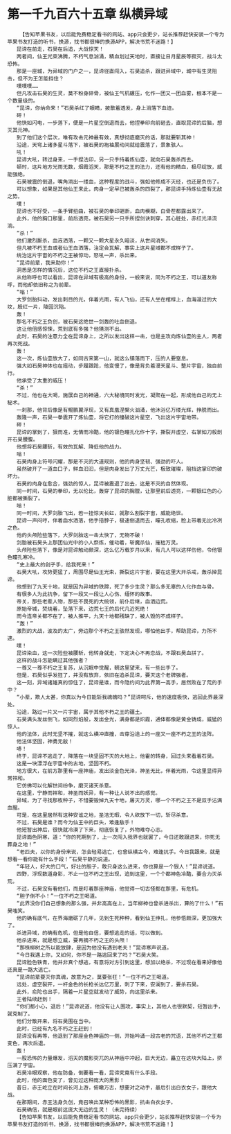 # 第一千九百六十五章 纵横异域
        【告知苹果书友，以后能免费稳定看书的网站、app只会更少，站长推荐赶快安装一个专为苹果书友打造的听书，换源，找书都很棒的换源APP，解决书荒不迷路！】
       昆谛在前走，石昊在后追，大战惊天！
       两者间，仙王光束沸腾，不朽气息汹涌，精血划过天地时，直接让日月星辰等寂灭，战斗太恐怖。
       那是一座城，为异域的门户之一，昆谛径直闯入，石昊追杀，跟进异域中，城中有生灵阻击，但不为王怎能挡住？
       噗噗噗……
       但凡攻击石昊的生灵，莫不粉身碎骨，被仙王气机碾压，化作一团又一团血雾，根本不是一个数量级的。
       “昆谛，你纳命来！”石昊杀红了眼睛，披散着透发，身上淌落下血迹。
       砰！
       他快如闪电，一步落下，便是一片星空倒退而去，他捏拳印向前砸去，直取昆谛的后脑，想灭其元神。
       到了他们这个层次，唯有攻击元神最有效，真想彻底磨灭的话，那就要斩其神！
       沿途，天穹上诸多星斗落下，被石昊的袍袖展动间就给震落了，景象骇人。
       吼！
       昆谛大吼，转过身来，一手捏法印，另一只手持着炼仙壶，就向石昊轰杀而去。
       顿时，这片地方光雨无数，烟霞滔天，那是不朽之王的法力，还有他的精血，极尽绽放，威能强绝。
       石昊被震的倒退，嘴角淌出一缕血，这种程度的战斗，强如他修成不灭经，也还是负伤了。
       可以想象，如果是其他仙王来此，肉身一定早已被轰杀的四裂了，那昆谛手持炼仙壶有无敌之势。
       噗！
       昆谛也不好受，一条手臂扭曲，被石昊的拳印砸断，血肉模糊，白骨茬都露出来了。
       此外，他的胸口那里，前后透亮，被石昊另一只手所捏剑诀刺穿，其心脏处，赤红光泽流淌。
       “杀！”
       他们激烈厮杀，血液洒落，一颗又一颗大星永久暗淡，从世间消失。
       但凡被不朽王血或者仙王血洒落，注定会瓦解，事实上这片星域都不成样子了。
       统治这片宇宙的不朽之王被惊动，怒吼一声，杀出来。
       “昆谛前辈，我来助你！”
       洞悉是怎样的情况后，这位不朽之王直接扑杀。
       从他称呼也可以看出，昆谛在异域有极高的身份，一般来说，同为不朽之王，可以道友称呼，而他却依旧称之为前辈。
       “嗡！”
       大罗剑胎抖动，发出刺目的光，伴着光雨，有人飞仙，还有人坐在棺椁上，血海漫过的大坟，殷红一片，陵园沉陷。
       轰！
       那名不朽之王负创，被石昊这绝世一剑轰的吐血倒退。
       这让他倍感惊悚，荒到底有多强？他猜测不出。
       此时，石昊的注意力全在昆谛身上，之所以发出这样一击，也是主攻向炼仙壶的主人，两者再次死战。
       轰！
       这一次，炼仙壶放大了，如同古来第一山，就这么镇落而下，压的人要窒息。
       强大如石昊神体也在摇动，步履踉跄，他变慢了，像是背负着漫天星斗、整片宇宙，独自前行。
       他承受了太重的威压！
       “杀！”
       不过，他也在大喝，施展自己的神通，六大秘境同时发光，凝聚在一起，形成他自己的无上秘术。
       一刹那，他背后像是有鲲鹏翼浮现，又有真凰涅槃火汹涌，他沐浴亿万缕光辉，挣脱而出。
       轰隆一声，石昊一拳震开了炼仙壶，将它打的撞破这片星空，飞出这片宇宙地带。
       砰！
       昆谛的掌到了，狠而准，无情而冷酷，他的银色瞳孔化作十字，撕裂开虚空，右掌如刀般剖开石昊腰腹。
       他想将石昊腰斩，有效的瓦解、降低他的战力。
       嗡！
       石昊肉身上符号闪耀，那是不灭的大道规则，他的肉身坚韧、强劲的吓人。
       虽然破开了一道血口子，鲜血汩汩，但是肉身发出了万丈光芒，极致璀璨，阻挡这掌印的破坏力。
       石昊的肉身在愈合，强劲的惊人，昆谛被震退了出去，这是不灭的自然体现。
       同一时间，石昊的拳印，无以伦比，轰穿了昆谛的胸膛，让那里前后透亮，一颗银红色的心脏都被撕裂了。
       嗡！
       同一时间，大罗剑胎飞出，若一挂惊天长虹，就那么割裂宇宙，威能绝世。
       昆谛一声闷哼，伴着血水洒落，他手捂脖子，极速倒退而去，瞳孔收缩，脸上带着无比冷冽之色。
       他的头颅险些落下，大罗剑胎这一击太快了，无物不破！
       剑胎被石昊头上那团仙光中的小人祭炼，催动着，斩魔杀仙，摧枯万灵。
       头颅险些落下，像是对昆谛触动颇深，这么亿万载岁月以来，有几人可以这样伤他，令他银色瞳孔寒冷。
       “史上最大的刽子手，给我死来！”
       石昊大吼，攻势更猛了，周围尽是仙王光束，撕裂这片宇宙，要在这里大开杀戒，轰杀掉昆谛。
       他想到了九天十地，就是因为异域的铁蹄，死了多少生灵？那么多无辜的人化作血与骨。
       有很多人为此抗争，留下一段又一段让人心伤、缅怀的故事。
       帝关，那些老辈人物，那些不畏死的大统领，前仆后继，血洒边荒。
       原始帝城，焚烧着，坠落下来，边荒七王的后代几近死绝！
       而今连帝关都不在了，被人推平，九天十地都残缺了，被人毁的不成样子。
       “轰！”
       激烈的大战，波及的太广，旁边那个不朽之王骇然发现，哪怕他出手，帮助昆谛，力所不逮。
       噗！
       昆谛染血，这一次险些被腰斩，他转身就走，下定决心不再恋战，不跟石昊血拼了。
       这样的战斗怎能瞒过其他强者？
       一尊又一尊不朽之王复苏，从沉眠中觉醒，朝这里望来，有一些出手了。
       但是，石昊似乎发狂了，并没有放弃，依旧在追杀昆谛，要灭这个老牌强者。
       这一刻，异域诸雄真的惊住了，昆谛是谁，而今隐约间为此界第一高手，居然败在了荒的手中？
       “小辈，欺人太甚，你真以为今日能斩我魂魄吗？”昆谛呵斥，他的速度极快，逃回此界最深处。
       沿途，路过一片又一片宇宙，属于其他不朽之王的疆土。
       石昊满头发丝倒飞，如同烈焰般，发出金光，满身都是炽霞，通体都像是黄金铸成，威猛的惊人。
       他的法体，此时无坚不摧，就这么横冲直撞，击穿沿途上的一座又一座不朽之王的法阵。
       他法体坚固，神勇无敌！
       哧！
       终于，昆谛不逃走了，降落在一块坚固不灭的大地上，他霍的转身，回过头来看着石昊。
       这是一块漂浮在宇宙中的古地，坚固不朽。
       地方很大，在前方那里有一座神庙，发出淡金色光泽，神圣无比，伴着光雨，令这里显得异常祥和。
       它仿佛可以化解世间纷争，磨灭诸天杀意。
       在这里，宁静而祥和，神圣而妖异，有一种让人说不出的感觉。
       异域，为了寻找那枚种子，不惜要毁掉九天十地，屠灭万灵，哪一个不朽之王不是双手沾满血腥。
       可是，在这里居然有这种安谧之地，圣洁无暇，令人欲放下一切，斩尽杀意。
       不过，石昊是谁？而今为仙王中的巨头，难逢敌手！
       他短暂出神后，很快就冷漠了下来，彻底恢复了，外物难夺心志。
       昆谛面色阴寒，道：“你的死期到了，上一次闯入我界也就罢了，今日还敢跟进来，你死无葬身之地！”
       “老匹夫，以你的身份来说，怎会轻易逃亡，也曾纵横古今，难逢抗手。今日我跟来，就是想看一看你能有什么手段！”石昊平静的说道。
       “年轻人，好大的口气，好壮的胆子，敢只身这么进来，你也算是一个狠人！”昆谛说道。
       四野，浮现数道身影，不止一位不朽之王出现，追到这里，一个个都神色冷酷，要合力灭杀荒。
       不过，石昊没有看他们，而是盯着那座神庙，他觉得一切古怪都在那里，有危机。
       “胆子倒不小！”一位不朽之王喝道。
       “此界没你们自己想象的那么强，并非高高在上，当年柳神也曾杀进杀出，算的了什么！”石昊嗤笑。
       他的确有底气，在界海磨砺了几年，见到生死种种，看到仙王挣扎，他参悟颇深，更加强大了。
       杀进异域，的确有危机，但是他自信，要想逃走的话，可以做到。
       他杀进来，就是想立威，要再摘不朽之王的头颅！
       “那株柳树之所以能放肆，是因为他没有遇到老夫！”昆谛寒声说道。
       “今日我遇上你，又如何，你不是一路逃回来了吗？”石昊大笑。
       昆谛脸色铁青，他并非真个想逃，有意将对方引到这里，想加以绝杀，不过现在看来好像他还真是一路大逃亡。
       “昆谛前辈要灭你真魂，故意为之，莫要张狂！”一位不朽之王喝道。
       远处，虚空裂开，一杆金色的长枪长达亿万里，刺了下来，安澜到了，要杀石昊。
       此外，俞陀也出手，隔着一片星空就发动了威势，向这里杀来。
       王者陆续赶到！
       “你们都小心，退后！”昆谛说道，他没有让人围攻，事实上，其他人也很默契，短暂出手，就克制了。
       他们分散开来，将石昊围在当中。
       此时，已经有九名不朽之王赶到！
       昆谛没有再等，他退到了那座金色神庙的一侧，开始吟诵一段古老的咒语，其他不朽之王都变色，再次后退。
       轰！
       一股恐怖的力量爆发，滔天的魔影突兀的从神庙中冲起，巨大无边，矗立在这块大陆上，挤压满了宇宙。
       石昊冷眼观察，他在防备，倒要看一看，昆谛究竟有什么手段。
       此时，他的面色变了，曾见过这种庞大的黑影！
       昔日，赤王屹立在时间长河上游，俯瞰万古，想要对之动手，最后引出白衣女子，跟他大战。
       在那期间，赤王法身负创，竟召唤出某种恐怖的黑影，抗击白衣女子。
       石昊确信，就是眼前这庞大无边的生灵！（未完待续）
       【告知苹果书友，以后能免费稳定看书的网站、app只会更少，站长推荐赶快安装一个专为苹果书友打造的听书，换源，找书都很棒的换源APP，解决书荒不迷路！】